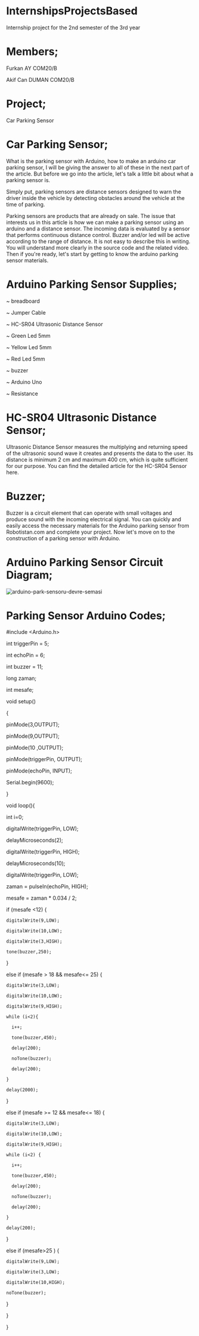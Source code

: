 # InternshipsProjectsBased
Internship project for the 2nd semester of the 3rd year
# Members;
Furkan AY  COM20/B

Akif Can DUMAN  COM20/B

# Project;
Car Parking Sensor

# Car Parking Sensor;

What is the parking sensor with Arduino, how to make an arduino car parking sensor, I will be giving the answer to all of these in the next part of the article. But before we go into the article, let's talk a little bit about what a parking sensor is.

Simply put, parking sensors are distance sensors designed to warn the driver inside the vehicle by detecting obstacles around the vehicle at the time of parking.

Parking sensors are products that are already on sale. The issue that interests us in this article is how we can make a parking sensor using an arduino and a distance sensor. The incoming data is evaluated by a sensor that performs continuous distance control. Buzzer and/or led will be active according to the range of distance. It is not easy to describe this in writing. You will understand more clearly in the source code and the related video. Then if you're ready, let's start by getting to know the arduino parking sensor materials.


# Arduino Parking Sensor Supplies;
~ breadboard

~ Jumper Cable

~ HC-SR04 Ultrasonic Distance Sensor

~ Green Led 5mm

~ Yellow Led 5mm

~ Red Led 5mm

~ buzzer

~ Arduino Uno

~ Resistance
# HC-SR04 Ultrasonic Distance Sensor;

Ultrasonic Distance Sensor measures the multiplying and returning speed of the ultrasonic sound wave it creates and presents the data to the user. Its distance is minimum 2 cm and maximum 400 cm, which is quite sufficient for our purpose. You can find the detailed article for the HC-SR04 Sensor here.
# Buzzer;
Buzzer is a circuit element that can operate with small voltages and produce sound with the incoming electrical signal.
You can quickly and easily access the necessary materials for the Arduino parking sensor from Robotistan.com and complete your project. Now let's move on to the construction of a parking sensor with Arduino.
# Arduino Parking Sensor Circuit Diagram;
![arduino-park-sensoru-devre-semasi](https://user-images.githubusercontent.com/73740265/234953928-cd2f91ba-7b59-4b31-93e7-0ff32bcf4c58.png)
# Parking Sensor Arduino Codes;
#include <Arduino.h>

int triggerPin = 5;

int echoPin = 6;

int buzzer = 11;

long zaman;

int mesafe;

void setup()

{

  pinMode(3,OUTPUT); 
  
  pinMode(9,OUTPUT);
  
  pinMode(10 ,OUTPUT); 
  
  pinMode(triggerPin, OUTPUT);
  
  pinMode(echoPin, INPUT);
  
  Serial.begin(9600);
  
}


void loop(){
 
  int i=0;
  
  digitalWrite(triggerPin, LOW);
  
  delayMicroseconds(2);
  
  digitalWrite(triggerPin, HIGH);
  
  delayMicroseconds(10);
  
  digitalWrite(triggerPin, LOW);
  
  zaman = pulseIn(echoPin, HIGH);
  
  mesafe = zaman * 0.034 / 2;
  
  if (mesafe <12) {  
  
    digitalWrite(9,LOW);
    
    digitalWrite(10,LOW);
    
    digitalWrite(3,HIGH);
    
    tone(buzzer,250);
    
  }
  
  else if (mesafe > 18 && mesafe<= 25) {
  
    digitalWrite(3,LOW);
    
    digitalWrite(10,LOW);
    
    digitalWrite(9,HIGH);
    
    while (i<2){
    
      i++;
      
      tone(buzzer,450);
      
      delay(200);
      
      noTone(buzzer);
      
      delay(200);
      
    }
    
    delay(2000);
    
  }
  
  else if (mesafe >= 12 && mesafe<= 18) {
  
    digitalWrite(3,LOW);
    
    digitalWrite(10,LOW);
    
    digitalWrite(9,HIGH);
    
    while (i<2) {
    
      i++;
      
      tone(buzzer,450);
      
      delay(200);
      
      noTone(buzzer);
      
      delay(200);
      
    }
    
    delay(200);
    
  }
  
  else if (mesafe>25 ) { 
  
    digitalWrite(9,LOW);
    
    digitalWrite(3,LOW);
    
    digitalWrite(10,HIGH);
    
    noTone(buzzer);
    
  }
  
}

}


